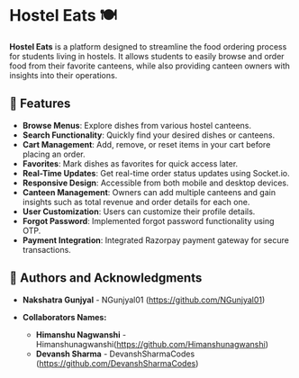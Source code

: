 # Hostel Eats 🍽️

**Hostel Eats** is a platform designed to streamline the food ordering process for students living in hostels. It allows students to easily browse and order food from their favorite canteens, while also providing canteen owners with insights into their operations.

## 🚀 Features

- **Browse Menus**: Explore dishes from various hostel canteens.
- **Search Functionality**: Quickly find your desired dishes or canteens.
- **Cart Management**: Add, remove, or reset items in your cart before placing an order.
- **Favorites**: Mark dishes as favorites for quick access later.
- **Real-Time Updates**: Get real-time order status updates using Socket.io.
- **Responsive Design**: Accessible from both mobile and desktop devices.
- **Canteen Management**: Owners can add multiple canteens and gain insights such as total revenue and order details for each one.
- **User Customization**: Users can customize their profile details.
- **Forgot Password**: Implemented forgot password functionality using OTP.
- **Payment Integration**: Integrated Razorpay payment gateway for secure transactions.

## 👥 Authors and Acknowledgments

- **Nakshatra Gunjyal** - NGunjyal01 (https://github.com/NGunjyal01)

- **Collaborators Names:**
  - **Himanshu Nagwanshi** - Himanshunagwanshi(https://github.com/Himanshunagwanshi)
  - **Devansh Sharma** - DevanshSharmaCodes (https://github.com/DevanshSharmaCodes)


